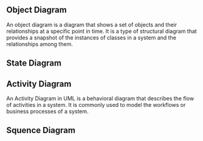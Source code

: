 ## Object Diagram

An object diagram is a diagram that shows a set of objects and their relationships at a specific point in time. It is a type of structural diagram that provides a snapshot of the instances of classes in a system and the relationships among them.

## State Diagram




## Activity Diagram

An Activity Diagram in UML is a behavioral diagram that describes the flow of activities in a system. It is commonly used to model the workflows or business processes of a system.

## Squence Diagram
